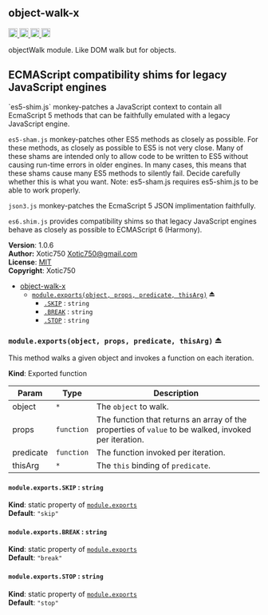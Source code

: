 <a name="module_object-walk-x"></a>
## object-walk-x
<a href="https://travis-ci.org/Xotic750/object-walk-x"
title="Travis status">
<img src="https://travis-ci.org/Xotic750/object-walk-x.svg?branch=master"
alt="Travis status" height="18">
</a>
<a href="https://david-dm.org/Xotic750/object-walk-x"
title="Dependency status">
<img src="https://david-dm.org/Xotic750/object-walk-x.svg"
alt="Dependency status" height="18"/>
</a>
<a href="https://david-dm.org/Xotic750/object-walk-x#info=devDependencies"
title="devDependency status">
<img src="https://david-dm.org/Xotic750/object-walk-x/dev-status.svg"
alt="devDependency status" height="18"/>
</a>
<a href="https://badge.fury.io/js/object-walk-x" title="npm version">
<img src="https://badge.fury.io/js/object-walk-x.svg"
alt="npm version" height="18">
</a>

objectWalk module. Like DOM walk but for objects.

<h2>ECMAScript compatibility shims for legacy JavaScript engines</h2>
`es5-shim.js` monkey-patches a JavaScript context to contain all EcmaScript 5
methods that can be faithfully emulated with a legacy JavaScript engine.

`es5-sham.js` monkey-patches other ES5 methods as closely as possible.
For these methods, as closely as possible to ES5 is not very close.
Many of these shams are intended only to allow code to be written to ES5
without causing run-time errors in older engines. In many cases,
this means that these shams cause many ES5 methods to silently fail.
Decide carefully whether this is what you want. Note: es5-sham.js requires
es5-shim.js to be able to work properly.

`json3.js` monkey-patches the EcmaScript 5 JSON implimentation faithfully.

`es6.shim.js` provides compatibility shims so that legacy JavaScript engines
behave as closely as possible to ECMAScript 6 (Harmony).

**Version**: 1.0.6  
**Author:** Xotic750 <Xotic750@gmail.com>  
**License**: [MIT](&lt;https://opensource.org/licenses/MIT&gt;)  
**Copyright**: Xotic750  

* [object-walk-x](#module_object-walk-x)
    * [`module.exports(object, props, predicate, thisArg)`](#exp_module_object-walk-x--module.exports) ⏏
        * [`.SKIP`](#module_object-walk-x--module.exports.SKIP) : <code>string</code>
        * [`.BREAK`](#module_object-walk-x--module.exports.BREAK) : <code>string</code>
        * [`.STOP`](#module_object-walk-x--module.exports.STOP) : <code>string</code>

<a name="exp_module_object-walk-x--module.exports"></a>
### `module.exports(object, props, predicate, thisArg)` ⏏
This method walks a given object and invokes a function on each iteration.

**Kind**: Exported function  

| Param | Type | Description |
| --- | --- | --- |
| object | <code>\*</code> | The `object` to walk. |
| props | <code>function</code> | The function that returns an array of the  properties of `value` to be walked, invoked per iteration. |
| predicate | <code>function</code> | The function invoked per iteration. |
| thisArg | <code>\*</code> | The `this` binding of `predicate`. |

<a name="module_object-walk-x--module.exports.SKIP"></a>
#### `module.exports.SKIP` : <code>string</code>
**Kind**: static property of <code>[module.exports](#exp_module_object-walk-x--module.exports)</code>  
**Default**: <code>&quot;skip&quot;</code>  
<a name="module_object-walk-x--module.exports.BREAK"></a>
#### `module.exports.BREAK` : <code>string</code>
**Kind**: static property of <code>[module.exports](#exp_module_object-walk-x--module.exports)</code>  
**Default**: <code>&quot;break&quot;</code>  
<a name="module_object-walk-x--module.exports.STOP"></a>
#### `module.exports.STOP` : <code>string</code>
**Kind**: static property of <code>[module.exports](#exp_module_object-walk-x--module.exports)</code>  
**Default**: <code>&quot;stop&quot;</code>  

